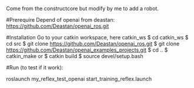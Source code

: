 Come from the constructcore but modify by me to add a robot.

#Prerequire
Depend of openai from deastan:
https://github.com/Deastan/openai_ros.git


#Installation
Go to your catkin workspace, here catkin_ws
$ cd catkin_ws
$ cd src
$ git clone https://github.com/Deastan/openai_ros.git
$ git clone https://github.com/Deastan/openai_examples_projects.git
$ cd ..
$ catkin_make 
or 
$ catkin build
$ source devel/setup.bash

#Run (to test if it work):

roslaunch my_reflex_test_openai start_training_reflex.launch
